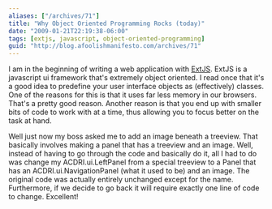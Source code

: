 ```yaml
---
aliases: ["/archives/71"]
title: "Why Object Oriented Programming Rocks (today)"
date: "2009-01-21T22:19:38-06:00"
tags: [extjs, javascript, object-oriented-programming]
guid: "http://blog.afoolishmanifesto.com/archives/71"
---
```

I am in the beginning of writing a web application with
[ExtJS](http://extjs.com/products/extjs/). ExtJS is a javascript ui framework
that's extremely object oriented. I read once that it's a good idea to predefine
your user interface objects as (effectively) classes. One of the reasons for
this is that it uses far less memory in our browsers. That's a pretty good
reason. Another reason is that you end up with smaller bits of code to work with
at a time, thus allowing you to focus better on the task at hand.

Well just now my boss asked me to add an image beneath a treeview. That
basically involves making a panel that has a treeview and an image. Well,
instead of having to go through the code and basically do it, all I had to do
was change my ACDRI.ui.LeftPanel from a special treeview to a Panel that has an
ACDRI.ui.NavigationPanel (what it used to be) and an image. The original code
was actually entirely unchanged except for the name. Furthermore, if we decide
to go back it will require exactly one line of code to change. Excellent!
